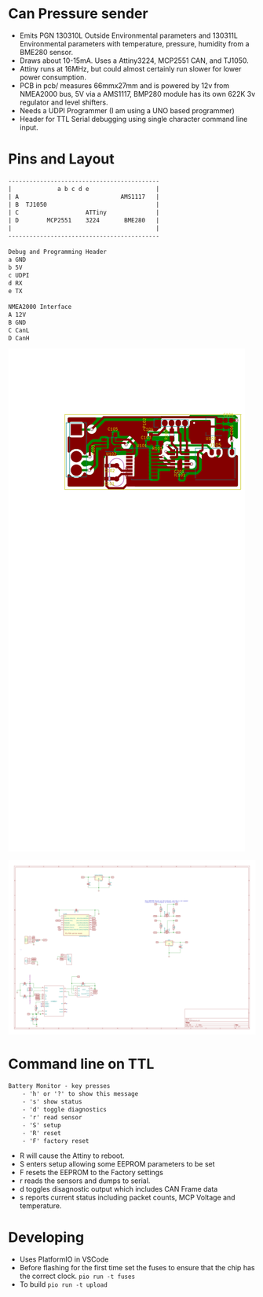 # Can Pressure sender

* Emits PGN  130310L  Outside Environmental parameters and 130311L Environmental parameters with temperature, pressure, humidity from a BME280 sensor.
* Draws about 10-15mA. Uses a Attiny3224, MCP2551 CAN, and TJ1050.
* Attiny runs at 16MHz, but could almost certainly run slower for lower power consumption.
* PCB in pcb/ measures 66mmx27mm and is powered by 12v from NMEA2000 bus, 5V via a AMS1117, BMP280 module has its own 622K 3v regulator and level shifters.
* Needs a UDPI Programmer (I am using a UNO based programmer)
* Header for TTL Serial debugging using single character command line input.


# Pins and Layout

    -------------------------------------------
    |             a b c d e                   |
    | A                             AMS1117   |
    | B  TJ1050                               |
    | C                   ATTiny              |
    | D        MCP2551    3224       BME280   |
    |                                         |
    -------------------------------------------

    Debug and Programming Header
    a GND
    b 5V
    c UDPI
    d RX
    e TX

    NMEA2000 Interface
    A 12V
    B GND
    C CanL
    D CanH

![](pcb/CanPressure-brd.svg)

![](pcb/CanPressure.svg)


# Command line on TTL


    Battery Monitor - key presses
        - 'h' or '?' to show this message
        - 's' show status
        - 'd' toggle diagnostics
        - 'r' read sensor
        - 'S' setup
        - 'R' reset
        - 'F' factory reset

* R will cause the Attiny to reboot.
* S enters setup allowing some EEPROM parameters to be set 
* F resets the EEPROM to the Factory settings
* r reads the sensors and dumps to serial.
* d toggles disagnostic output which includes CAN Frame data 
* s reports current status including packet counts, MCP Voltage and temperature.


# Developing

* Uses PlatformIO in VSCode
* Before flashing for the first time set the fuses to ensure that the chip has the correct clock. `pio run -t fuses`
* To build `pio run -t upload`